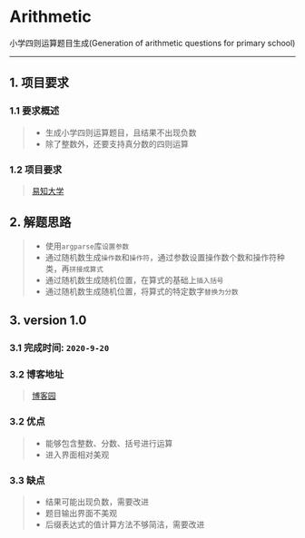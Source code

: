 # Arithmetic

小学四则运算题目生成(Generation of arithmetic questions for primary school)

---

## 1. 项目要求

### 1.1 要求概述

> + 生成小学四则运算题目，且结果不出现负数
> + 除了整数外，还要支持真分数的四则运算

### 1.2 项目要求

> [易知大学](http://yz.yzhiliao.com/course/55/task/326/show)

## 2. 解题思路

> + 使用`argparse`库`设置参数`
> + 通过随机数生成`操作数`和`操作符`，通过参数设置操作数个数和操作符种类，再`拼接成算式`
> + 通过随机数生成随机位置，在算式的基础上`插入括号`
> + 通过随机数生成随机位置，将算式的特定数字`替换为分数`

## 3. version 1.0

### 3.1 完成时间: `2020-9-20`

### 3.2 博客地址

> [博客园](https://www.cnblogs.com/bpf-1024/p/13703047.html)

### 3.2 优点

> + 能够包含整数、分数、括号进行运算
> + 进入界面相对美观

### 3.3 缺点

> + 结果可能出现负数，需要改进
> + 题目输出界面不美观
> + 后缀表达式的值计算方法不够简洁，需要改进
